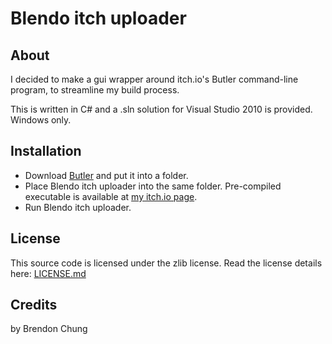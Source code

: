 ﻿# Blendo itch uploader

## About
I decided to make a gui wrapper around itch.io's Butler command-line program, to streamline my build process.

This is written in C# and a .sln solution for Visual Studio 2010 is provided. Windows only.

## Installation
- Download [Butler](https://fasterthanlime.itch.io/butler) and put it into a folder.
- Place Blendo itch uploader into the same folder. Pre-compiled executable is available at [my itch.io page](https://blendogames.itch.io/blendo-itch-uploader).
- Run Blendo itch uploader.

## License
This source code is licensed under the zlib license. Read the license details here: [LICENSE.md](https://github.com/blendogames/itch_butler_gui/blob/master/license.md)

## Credits
by Brendon Chung

